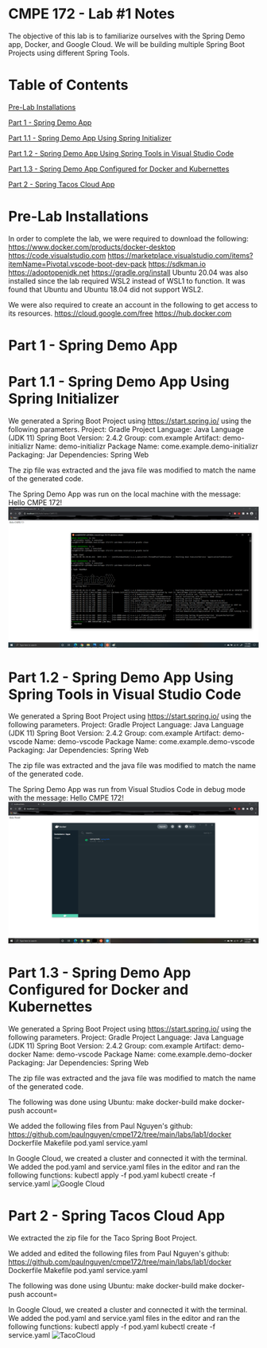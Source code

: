 # CMPE 172 - Lab #1 Notes
The objective of this lab is to familiarize ourselves with the Spring Demo app, Docker, and Google Cloud. We will be building multiple Spring Boot Projects using different Spring Tools.

# Table of Contents
[Pre-Lab Installations](#pre-lab-installations)

[Part 1 - Spring Demo App](#part-1---spring-demo-app)

[Part 1.1 - Spring Demo App Using Spring Initializer](#part-11---spring-demo-app-using-spring-initializer)

[Part 1.2 - Spring Demo App Using Spring Tools in Visual Studio Code](#part-12---spring-demo-app-using-spring-tools-in-visual-studio-code)

[Part 1.3 - Spring Demo App Configured for Docker and Kubernettes](#part-13---spring-demo-app-configured-for-docker-and-kubernettes)

[Part 2 - Spring Tacos Cloud App](#part-2---spring-tacos-cloud-app)

# Pre-Lab Installations
In order to complete the lab, we were required to download the following:
https://www.docker.com/products/docker-desktop
https://code.visualstudio.com
https://marketplace.visualstudio.com/items?itemName=Pivotal.vscode-boot-dev-pack
https://sdkman.io
https://adoptopenjdk.net
https://gradle.org/install
Ubuntu 20.04 was also installed since the lab required WSL2 instead of WSL1 to function. It was found that Ubuntu and Ubuntu 18.04 did not support WSL2.

We were also required to create an account in the following to get access to its resources.
https://cloud.google.com/free
https://hub.docker.com

# Part 1 - Spring Demo App

# Part 1.1 - Spring Demo App Using Spring Initializer
We generated a Spring Boot Project using https://start.spring.io/ using the following parameters.
Project: Gradle Project
Language: Java Language (JDK 11)
Spring Boot Version: 2.4.2
Group: com.example
Artifact: demo-initializr
Name: demo-initializr
Package Name: come.example.demo-initializr
Packaging: Jar
Dependencies: Spring Web

The zip file was extracted and the java file was modified to match the name of the generated code.

The Spring Demo App was run on the local machine with the message: Hello CMPE 172! 
![Spring Initializer](172.1/172.1.png)

# Part 1.2 - Spring Demo App Using Spring Tools in Visual Studio Code
We generated a Spring Boot Project using https://start.spring.io/ using the following parameters.
Project: Gradle Project
Language: Java Language (JDK 11)
Spring Boot Version: 2.4.2
Group: com.example
Artifact: demo-vscode
Name: demo-vscode
Package Name: come.example.demo-vscode
Packaging: Jar
Dependencies: Spring Web

The zip file was extracted and the java file was modified to match the name of the generated code.

The Spring Demo App was run from Visual Studios Code in debug mode with the message: Hello CMPE 172! 
![Spring VS Code](172.1/172.1.2.png)

# Part 1.3 - Spring Demo App Configured for Docker and Kubernettes
We generated a Spring Boot Project using https://start.spring.io/ using the following parameters.
Project: Gradle Project
Language: Java Language (JDK 11)
Spring Boot Version: 2.4.2
Group: com.example
Artifact: demo-docker
Name: demo-vscode
Package Name: come.example.demo-docker
Packaging: Jar
Dependencies: Spring Web

The zip file was extracted and the java file was modified to match the name of the generated code.

The following was done using Ubuntu:
make docker-build
make docker-push account=

We added the following files from Paul Nguyen's github: https://github.com/paulnguyen/cmpe172/tree/main/labs/lab1/docker
Dockerfile
Makefile
pod.yaml
service.yaml

In Google Cloud, we created a cluster and connected it with the terminal. We added the pod.yaml and service.yaml files in the editor and ran the following functions:
kubectl apply -f pod.yaml
kubectl create -f service.yaml
![Google Cloud](171.1/171.1.3.png)

# Part 2 - Spring Tacos Cloud App
We extracted the zip file for the Taco Spring Boot Project.

We added and edited the following files from Paul Nguyen's github: https://github.com/paulnguyen/cmpe172/tree/main/labs/lab1/docker
Dockerfile
Makefile
pod.yaml
service.yaml

The following was done using Ubuntu:
make docker-build
make docker-push account=

In Google Cloud, we created a cluster and connected it with the terminal. We added the pod.yaml and service.yaml files in the editor and ran the following functions:
kubectl apply -f pod.yaml
kubectl create -f service.yaml
![TacoCloud](171.1/171.2.png)
